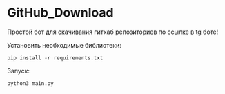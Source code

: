 # GitHub_Download


Простой бот для скачивания гитхаб репозиториев по ссылке в tg боте!


Установить необходимые библиотеки:

<code>pip install -r requirements.txt</code>

Запуск:

<code>python3 main.py</code>
